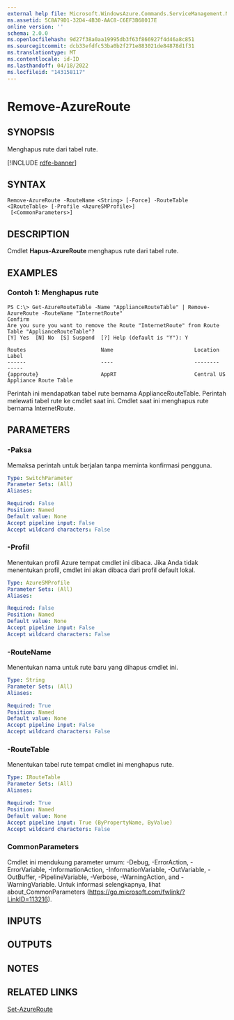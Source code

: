 ```yaml
---
external help file: Microsoft.WindowsAzure.Commands.ServiceManagement.Network.dll-Help.xml
ms.assetid: 5C8A79D1-32D4-4B30-AAC8-C6EF3B68017E
online version: ''
schema: 2.0.0
ms.openlocfilehash: 9d27f38a0aa19995db3f63f866927f4d46a8c851
ms.sourcegitcommit: dcb33efdfc53ba0b2f271e883021de84878d1f31
ms.translationtype: MT
ms.contentlocale: id-ID
ms.lasthandoff: 04/18/2022
ms.locfileid: "143158117"
---
```

# Remove-AzureRoute

## SYNOPSIS
Menghapus rute dari tabel rute.

[!INCLUDE [rdfe-banner](../../includes/rdfe-banner.md)]

## SYNTAX

```
Remove-AzureRoute -RouteName <String> [-Force] -RouteTable <IRouteTable> [-Profile <AzureSMProfile>]
 [<CommonParameters>]
```

## DESCRIPTION
Cmdlet **Hapus-AzureRoute** menghapus rute dari tabel rute.

## EXAMPLES

### Contoh 1: Menghapus rute
```
PS C:\> Get-AzureRouteTable -Name "ApplianceRouteTable" | Remove-AzureRoute -RouteName "InternetRoute"
Confirm
Are you sure you want to remove the Route "InternetRoute" from Route Table "ApplianceRouteTable"?
[Y] Yes  [N] No  [S] Suspend  [?] Help (default is "Y"): Y

Routes                        Name                          Location                      Label
------                        ----                          --------                      -----
{approute}                    AppRT                         Central US                    Appliance Route Table
```

Perintah ini mendapatkan tabel rute bernama ApplianceRouteTable.
Perintah melewati tabel rute ke cmdlet saat ini.
Cmdlet saat ini menghapus rute bernama InternetRoute.

## PARAMETERS

### -Paksa
Memaksa perintah untuk berjalan tanpa meminta konfirmasi pengguna.

```yaml
Type: SwitchParameter
Parameter Sets: (All)
Aliases: 

Required: False
Position: Named
Default value: None
Accept pipeline input: False
Accept wildcard characters: False
```

### -Profil
Menentukan profil Azure tempat cmdlet ini dibaca. Jika Anda tidak menentukan profil, cmdlet ini akan dibaca dari profil default lokal.

```yaml
Type: AzureSMProfile
Parameter Sets: (All)
Aliases: 

Required: False
Position: Named
Default value: None
Accept pipeline input: False
Accept wildcard characters: False
```

### -RouteName
Menentukan nama untuk rute baru yang dihapus cmdlet ini.

```yaml
Type: String
Parameter Sets: (All)
Aliases: 

Required: True
Position: Named
Default value: None
Accept pipeline input: False
Accept wildcard characters: False
```

### -RouteTable
Menentukan tabel rute tempat cmdlet ini menghapus rute.

```yaml
Type: IRouteTable
Parameter Sets: (All)
Aliases: 

Required: True
Position: Named
Default value: None
Accept pipeline input: True (ByPropertyName, ByValue)
Accept wildcard characters: False
```

### CommonParameters
Cmdlet ini mendukung parameter umum: -Debug, -ErrorAction, -ErrorVariable, -InformationAction, -InformationVariable, -OutVariable, -OutBuffer, -PipelineVariable, -Verbose, -WarningAction, and -WarningVariable. Untuk informasi selengkapnya, lihat about_CommonParameters (https://go.microsoft.com/fwlink/?LinkID=113216).

## INPUTS

## OUTPUTS

## NOTES

## RELATED LINKS

[Set-AzureRoute](./Set-AzureRoute.md)


